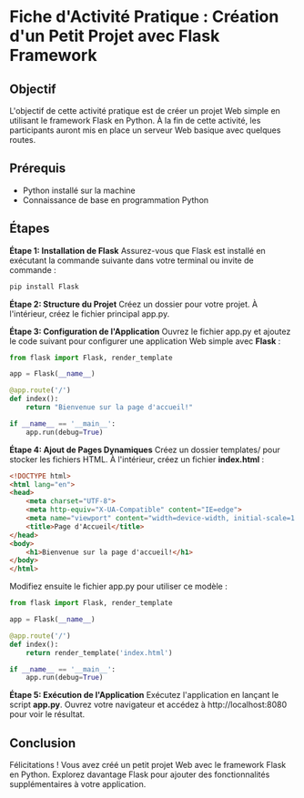 # Fiche d'Activité Pratique :  Création d'un Petit Projet avec Flask Framework
## Objectif
L'objectif de cette activité pratique est de créer un projet Web simple en utilisant le framework Flask en Python. À la fin de cette activité, les participants auront mis en place un serveur Web basique avec quelques routes.

## Prérequis
* Python installé sur la machine
* Connaissance de base en programmation Python
## Étapes
**Étape 1: Installation de Flask**
Assurez-vous que Flask est installé en exécutant la commande suivante dans votre terminal ou invite de commande :
```bash
pip install Flask
```
**Étape 2: Structure du Projet**
Créez un dossier pour votre projet. À l'intérieur, créez le fichier principal app.py.

**Étape 3: Configuration de l'Application**
Ouvrez le fichier app.py et ajoutez le code suivant pour configurer une application Web simple avec **Flask** :
```python
from flask import Flask, render_template

app = Flask(__name__)

@app.route('/')
def index():
    return "Bienvenue sur la page d'accueil!"

if __name__ == '__main__':
    app.run(debug=True)
```
**Étape 4:  Ajout de Pages Dynamiques**
Créez un dossier templates/ pour stocker les fichiers HTML. À l'intérieur, créez un fichier **index.html** :
```html
<!DOCTYPE html>
<html lang="en">
<head>
    <meta charset="UTF-8">
    <meta http-equiv="X-UA-Compatible" content="IE=edge">
    <meta name="viewport" content="width=device-width, initial-scale=1.0">
    <title>Page d'Accueil</title>
</head>
<body>
    <h1>Bienvenue sur la page d'accueil!</h1>
</body>
</html>
```
Modifiez ensuite le fichier app.py pour utiliser ce modèle :
```python
from flask import Flask, render_template

app = Flask(__name__)

@app.route('/')
def index():
    return render_template('index.html')

if __name__ == '__main__':
    app.run(debug=True)
```
**Étape 5: Exécution de l'Application**
Exécutez l'application en lançant le script **app.py**. Ouvrez votre navigateur et accédez à http://localhost:8080 pour voir le résultat.

## Conclusion
Félicitations ! Vous avez créé un petit projet Web avec le framework Flask en Python. Explorez davantage Flask pour ajouter des fonctionnalités supplémentaires à votre application.



